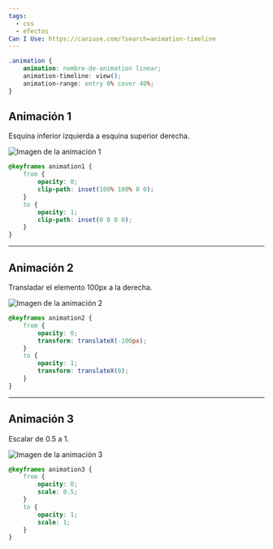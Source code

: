 ```yaml
---
tags:
  - css
  - efectos
Can I Use: https://caniuse.com/?search=animation-timeline
---
```

```css
.animation {
    animation: nombre-de-animation linear;
    animation-timeline: view();
    animation-range: entry 0% cover 40%;
}
```

## Animación 1

Esquina inferior izquierda a esquina superior derecha.

![Imagen de la animación 1](animacion-1.png)

```css
@keyframes animation1 {
    from {
        opacity: 0;
        clip-path: inset(100% 100% 0 0);
    }
    to {
        opacity: 1;
        clip-path: inset(0 0 0 0);
    }
}
```

---

## Animación 2

Transladar el elemento 100px a la derecha.

![Imagen de la animación 2](animacion-2.png)

```css
@keyframes animation2 {
    from {
        opacity: 0;
        transform: translateX(-100px);
    }
    to {
        opacity: 1;
        transform: translateX(0);
    }
}
```

---

## Animación 3

Escalar de 0.5 a 1.

![Imagen de la animación 3](animacion-3.png)

```css
@keyframes animation3 {
    from {
        opacity: 0;
        scale: 0.5;
    }
    to {
        opacity: 1;
        scale: 1;
    }
}
```